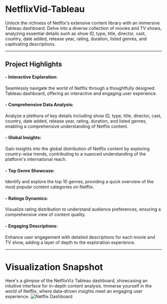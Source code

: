 # NetflixVid-Tableau
Unlock the richness of Netflix's extensive content library with an immersive Tableau dashboard. Delve into a diverse collection of movies and TV shows, analyzing essential details such as show ID, type, title, director, cast, country, date added, release year, rating, duration, listed genres, and captivating descriptions.
_________________________
Project Highlights
-----------------
#### - Interactive Exploration:

  Seamlessly navigate the world of Netflix through a thoughtfully designed Tableau dashboard, offering an interactive and engaging user experience.
#### - Comprehensive Data Analysis:

  Analyze a plethora of key details including show ID, type, title, director, cast, country, date added, release year, rating, duration, and listed genres, enabling a comprehensive understanding of Netflix content.
#### - Global Insights:

  Gain insights into the global distribution of Netflix content by exploring country-wise trends, contributing to a nuanced understanding of the platform's international reach.
#### - Top Genre Showcase:

  Identify and explore the top 10 genres, providing a quick overview of the most popular content categories on Netflix.
#### - Ratings Dynamics:

  Visualize rating distribution to understand audience preferences, ensuring a comprehensive view of content quality.
#### - Engaging Descriptions:

   Enhance user engagement with detailed descriptions for each movie and TV show, adding a layer of depth to the exploration experience.
______________________
# Visualization Snapshot
Here's a glimpse of the NetflixViz Tableau dashboard, showcasing an intuitive interface for in-depth content analysis. Immerse yourself in the world of Netflix, where data-driven insights meet an engaging user experience.
![Netflix Dashboard](https://github.com/Amarachijeremiah/NetflixVid-Tableau/assets/157923556/e118e99e-0acc-4324-8fcc-cb141f54c8ef)
